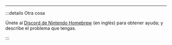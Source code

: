 ___

:::details Otra cosa

Únete al [Discord de Nintendo Homebrew](https://discord.gg/MWxPgEp) (en inglés) para obtener ayuda; y describe el problema que tengas.

:::

